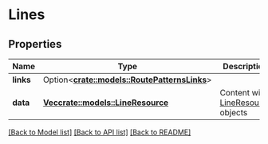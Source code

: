 # Lines

## Properties

Name | Type | Description | Notes
------------ | ------------- | ------------- | -------------
**links** | Option<[**crate::models::RoutePatternsLinks**](RoutePatterns_links.md)> |  | [optional]
**data** | [**Vec<crate::models::LineResource>**](LineResource.md) | Content with [LineResource](#lineresource) objects | 

[[Back to Model list]](../README.md#documentation-for-models) [[Back to API list]](../README.md#documentation-for-api-endpoints) [[Back to README]](../README.md)


